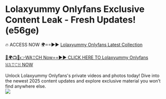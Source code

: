 # Lolaxyummy Onlyfans Exclusive Content Leak - Fresh Updates! (e56ge)

🔥 ACCESS NOW 🌍==►► <a href="https://tinyurl.com/kvy9nzfs" rel="nofollow">Lolaxyummy Onlyfans Latest Collection</a>
<br><br>
[🔴🌍📺📱👉WA𝚃CH Now==►► CLICK HERE TO Lolaxyummy Onlyfans 𝚆𝙰𝚃𝙲𝙷 NOW](https://tinyurl.com/kvy9nzfs)
<br><br>
Unlock Lolaxyummy Onlyfans's private videos and photos today! Dive into the newest 2025 content updates and explore exclusive material you won’t find anywhere else.
<br>
<a href="https://tinyurl.com/kvy9nzfs" rel="nofollow" data-target="animated-image.originalLink"><img src="https://camo.githubusercontent.com/8a4f000d20f83aca3bf7ec5f350d767afa0574a8a352519fd8cfa583a6f93a33/68747470733a2f2f692e696d6775722e636f6d2f644a486b345a712e676966" data-canonical-src="https://i.imgur.com/dJHk4Zq.gif" style="max-width: 100%; display: inline-block;" data-target="animated-image.originalImage"></a>
<br>
